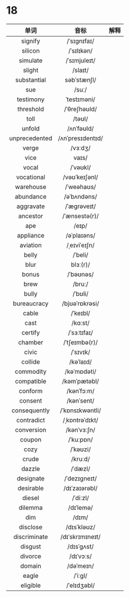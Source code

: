 # 18

|     单词      |       音标       | 解释 |
| :-----------: | :--------------: | :--: |
|    signify    |   /ˈsɪɡnɪfaɪ/    |      |
|    silicon    |    /ˈsɪlɪkən/    |      |
|   simulate    |   /ˈsɪmjuleɪt/   |      |
|    slight     |     /slaɪt/      |      |
|  substantial  |   səbˈstænʃl/    |      |
|      sue      |      /suː/       |      |
|   testimony   |   ˈtestɪməni/    |      |
|   threshold   |   /ˈθreʃhəʊld/   |      |
|     toll      |      /təʊl/      |      |
|    unfold     |    /ʌnˈfəʊld/    |      |
| unprecedented | /ʌnˈpresɪdentɪd/ |      |
|     verge     |     /vɜːdʒ/      |      |
|     vice      |      vaɪs/       |      |
|     vocal     |     /ˈvəʊkl/     |      |
|  vocational   |  /vəʊˈkeɪʃənl/   |      |
|   warehouse   |    /ˈweəhaʊs/    |      |
|   abundance   |   /əˈbʌndəns/    |      |
|   aggravate   |   /ˈæɡrəveɪt/    |      |
|   ancestor    |  /ˈænsestə(r)/   |      |
|      ape      |      /eɪp/       |      |
|   appliance   |   /əˈplaɪəns/    |      |
|   aviation    |   /ˌeɪviˈeɪʃn/   |      |
|     belly     |     /ˈbeli/      |      |
|     blur      |     blɜː(r)/     |      |
|     bonus     |    /ˈbəʊnəs/     |      |
|     brew      |      /bruː/      |      |
|     bully     |     /ˈbʊli/      |      |
|  bureaucracy  |  /bjʊəˈrɒkrəsi/  |      |
|     cable     |     /ˈkeɪbl/     |      |
|     cast      |     /kɑːst/      |      |
|    certify    |   /ˈsɜːtɪfaɪ/    |      |
|    chamber    |  /ˈtʃeɪmbə(r)/   |      |
|     civic     |     /ˈsɪvɪk/     |      |
|    collide    |    /kəˈlaɪd/     |      |
|   commodity   |   /kəˈmɒdəti/    |      |
|  compatible   |   /kəmˈpætəbl/   |      |
|    conform    |    /kənˈfɔːm/    |      |
|    consent    |    /kənˈsent/    |      |
| consequently  | /ˈkɒnsɪkwəntli/  |      |
|  contradict   |  /ˌkɒntrəˈdɪkt/  |      |
|  conversion   |   /kənˈvɜːʃn/    |      |
|    coupon     |    /ˈkuːpɒn/     |      |
|     cozy      |     /ˈkəʊzi/     |      |
|     crude     |     /kruːd/      |      |
|    dazzle     |     /ˈdæzl/      |      |
|   designate   |   /ˈdezɪɡneɪt/   |      |
|   desirable   |  /dɪˈzaɪərəbl/   |      |
|    diesel     |     /ˈdiːzl/     |      |
|    dilemma    |    /dɪˈlemə/     |      |
|      dim      |      /dɪm/       |      |
|   disclose    |   /dɪsˈkləʊz/    |      |
| discriminate  | /dɪˈskrɪmɪneɪt/  |      |
|    disgust    |    /dɪsˈɡʌst/    |      |
|    divorce    |    /dɪˈvɔːs/     |      |
|    domain     |    /dəˈmeɪn/     |      |
|     eagle     |     /ˈiːɡl/      |      |
|   eligible    |   /ˈelɪdʒəbl/    |      |